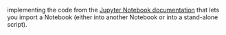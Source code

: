 implementing the code from the [Jupyter Notebook documentation](http://jupyter-notebook.readthedocs.io/en/latest/examples/Notebook/Importing%20Notebooks.html) that lets you import a Notebook (either into another Notebook or into a stand-alone script).
